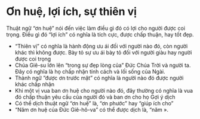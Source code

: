 # Ơn huệ, lợi ích, sự thiên vị

Thuật ngữ “ơn huệ” nói đến việc làm điều gì đó có lợi cho người được coi trọng.  Điều gì đó “lợi ích” có nghĩa là tích cực, được chấp thuận, hay tốt đẹp.
- “Thiên vị” có nghĩa là hành động ưu ái đối với người nào đó, còn người khác thì không được.  Bày tỏ sự ưu ái  bày tỏ đối với người giàu hay người được coi trọng
- Chúa Giê-su lớn lên “trong sự đẹp lòng của” Đức Chúa Trời và người ta.  Đây có nghĩa là họ chấp nhận tính cách và lối sống của Ngài.
- Thành ngữ ”được ơn trước mặt” có nghĩa là người nào đó được người khác chấp nhận
- Khi một vị vua ban ơn huệ cho người nào đó, đây thường có nghĩa là vua đó chấp thuận yêu cầu của người đó và ban ơn cho họ
Gợi ý dịch
- Có thể dịch thuật ngữ “ơn huệ” là, “ơn phước” hay “giúp ích cho”
- “Năm ơn huệ của Đức Giê-hô-va” có thể được dịch là, “năm ».

